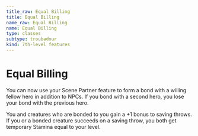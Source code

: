 ```yaml
---
title_raw: Equal Billing
title: Equal Billing
name_raw: Equal Billing
name: Equal Billing
type: classes
subtype: troubadour
kind: 7th-level features
---
```


# Equal Billing

You can now use your Scene Partner feature to form a bond with a willing fellow hero in addition to NPCs. If you bond with a second hero, you lose your bond with the previous hero.

You and creatures who are bonded to you gain a +1 bonus to saving throws. If you or a bonded creature succeeds on a saving throw, you both get temporary Stamina equal to your level.
